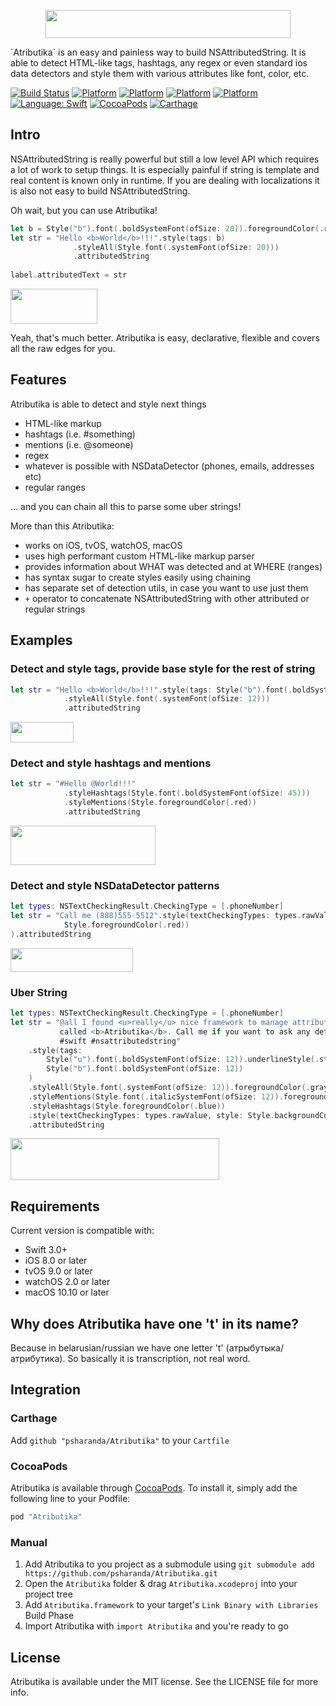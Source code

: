 <p align="center">
  <img src="https://raw.githubusercontent.com/psharanda/Atributika/master/README/logo@2x.png" alt="" width="392" height="45">
</p>
`Atributika` is an easy and painless way to build NSAttributedString. It is able to detect HTML-like tags, hashtags, any regex or even standard ios data detectors and style them with various attributes like font, color, etc. 

[![Build Status](https://travis-ci.org/oarrabi/SwiftRichString.svg?branch=master)](https://travis-ci.org/psharanda/Atributika)
[![Platform](https://img.shields.io/badge/platform-ios-lightgrey.svg)](https://travis-ci.org/psharanda/Atributika)
[![Platform](https://img.shields.io/badge/platform-tvos-lightgrey.svg)](https://travis-ci.org/psharanda/Atributika)
[![Platform](https://img.shields.io/badge/platform-watchos-lightgrey.svg)](https://travis-ci.org/psharanda/Atributika)
[![Platform](https://img.shields.io/badge/platform-macos-lightgrey.svg)](https://travis-ci.org/psharanda/Atributika)
[![Language: Swift](https://img.shields.io/badge/language-swift-orange.svg)](https://travis-ci.org/psharanda/Atributika)
[![CocoaPods](https://img.shields.io/cocoapods/v/SwiftRichString.svg)](https://cocoapods.org/pods/Atributika)
[![Carthage](https://img.shields.io/badge/Carthage-compatible-4BC51D.svg?style=flat)](https://github.com/Carthage/Carthage)

## Intro
NSAttributedString is really powerful but still a low level API which requires a lot of work to setup things. It is especially painful if string is template and real content is known only in runtime. If you are dealing with localizations it is also not easy to build NSAttributedString. 

Oh wait, but you can use Atributika!

```swift
let b = Style("b").font(.boldSystemFont(ofSize: 20)).foregroundColor(.red)
let str = "Hello <b>World</b>!!!".style(tags: b)
              .styleAll(Style.font(.systemFont(ofSize: 20)))
              .attributedString
        
label.attributedText = str
```

<img src="https://raw.githubusercontent.com/psharanda/Atributika/master/README/main.png" alt="" width="139" height="56" />

Yeah, that's much better. Atributika is easy, declarative, flexible and covers all the raw edges for you.

## Features
Atributika is able to detect and style next things
+ HTML-like markup
+ hashtags (i.e. #something)
+ mentions (i.e. @someone)
+ regex
+ whatever is possible with NSDataDetector (phones, emails, addresses etc)
+ regular ranges

... and you can chain all this to parse some uber strings!

More than this Atributika:
+ works on iOS, tvOS, watchOS, macOS
+ uses high performant custom HTML-like markup parser
+ provides information about WHAT was detected and at WHERE (ranges)
+ has syntax sugar to create styles easily using chaining
+ has separate set of detection utils, in case you want to use just them
+ `+` operator to concatenate NSAttributedString with other attributed or regular strings

## Examples

### Detect and style tags, provide base style for the rest of string

```swift
let str = "Hello <b>World</b>!!!".style(tags: Style("b").font(.boldSystemFont(ofSize: 15)))
            .styleAll(Style.font(.systemFont(ofSize: 12)))
            .attributedString
```

<img src="https://raw.githubusercontent.com/psharanda/Atributika/master/README/test1.png" alt="" width="101" height="33" />

### Detect and style hashtags and mentions

```swift
let str = "#Hello @World!!!"
            .styleHashtags(Style.font(.boldSystemFont(ofSize: 45)))
            .styleMentions(Style.foregroundColor(.red))
            .attributedString
```

<img src="https://raw.githubusercontent.com/psharanda/Atributika/master/README/test2.png" alt="" width="232" height="63" />

### Detect and style NSDataDetector patterns

```swift
let types: NSTextCheckingResult.CheckingType = [.phoneNumber]
let str = "Call me (888)555-5512".style(textCheckingTypes: types.rawValue, style:
            Style.foregroundColor(.red))
).attributedString
```

<img src="https://raw.githubusercontent.com/psharanda/Atributika/master/README/test3.png" alt="" width="196" height="38" />

### Uber String

```swift
let types: NSTextCheckingResult.CheckingType = [.phoneNumber]
let str = "@all I found <u>really</u> nice framework to manage attributed strings. It is
           called <b>Atributika</b>. Call me if you want to ask any details (123)456-7890
           #swift #nsattributedstring"
    .style(tags:
        Style("u").font(.boldSystemFont(ofSize: 12)).underlineStyle(.styleSingle),
        Style("b").font(.boldSystemFont(ofSize: 12))
    )
    .styleAll(Style.font(.systemFont(ofSize: 12)).foregroundColor(.gray))
    .styleMentions(Style.font(.italicSystemFont(ofSize: 12)).foregroundColor(.black))
    .styleHashtags(Style.foregroundColor(.blue))
    .style(textCheckingTypes: types.rawValue, style: Style.backgroundColor(.yellow))
    .attributedString
```    

<img src="https://raw.githubusercontent.com/psharanda/Atributika/master/README/test4.png" alt="" width="334" height="67" />

## Requirements

Current version is compatible with:

* Swift 3.0+
* iOS 8.0 or later
* tvOS 9.0 or later
* watchOS 2.0 or later
* macOS 10.10 or later

## Why does Atributika have one 't' in its name?
Because in belarusian/russian we have one letter 't' (атрыбутыка/атрибутика). So basically it is transcription, not real word.

## Integration

### Carthage

Add `github "psharanda/Atributika"` to your `Cartfile`

### CocoaPods
Atributika is available through [CocoaPods](http://cocoapods.org). To install
it, simply add the following line to your Podfile:

```ruby
pod "Atributika"
```

### Manual
1. Add Atributika to you project as a submodule using `git submodule add https://github.com/psharanda/Atributika.git`
2. Open the `Atributika` folder & drag `Atributika.xcodeproj` into your project tree
3. Add `Atributika.framework` to your target's `Link Binary with Libraries` Build Phase
4. Import Atributika with `import Atributika` and you're ready to go

## License

Atributika is available under the MIT license. See the LICENSE file for more info.
